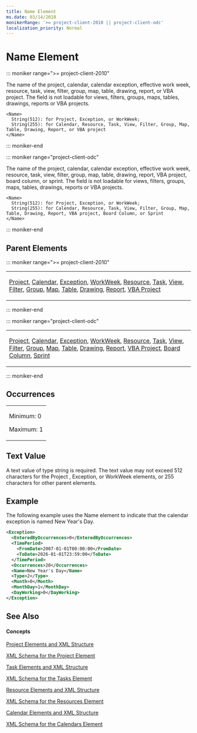 ```yaml
---
title: Name Element
ms.date: 03/14/2018
monikerRange: '>= project-client-2010 || project-client-odc'
localization_priority: Normal
---
```


# Name Element

::: moniker range=">= project-client-2010"


The name of the project, calendar, calendar exception, effective work week, resource, task, view, filter, group, map, table, drawing, report, or VBA project. The field is not loadable for views, filters, groups, maps, tables, drawings, reports or VBA projects.

    <Name>
      String(512): for Project, Exception, or WorkWeek; 
      String(255): for Calendar, Resource, Task, View, Filter, Group, Map, Table, Drawing, Report, or VBA project
    </Name>
    
::: moniker-end

::: moniker range="project-client-odc"


The name of the project, calendar, calendar exception, effective work week, resource, task, view, filter, group, map, table, drawing, report, VBA project, board column, or sprint. The field is not loadable for views, filters, groups, maps, tables, drawings, reports or VBA projects.

    <Name>
      String(512): for Project, Exception, or WorkWeek; 
      String(255): for Calendar, Resource, Task, View, Filter, Group, Map, Table, Drawing, Report, VBA project, Board Column, or Sprint
    </Name>
    
::: moniker-end

## Parent Elements


::: moniker range=">= project-client-2010"

<table>
<colgroup>
<col style="width: 100%" />
</colgroup>
<tbody>
<tr class="odd">
<td><p><a href="project-element.md">Project</a>, <a href="calendar-element.md">Calendar</a>, <a href="exception-element.md">Exception</a>, <a href="workweek-element.md">WorkWeek</a>, <a href="resource-element.md">Resource</a>, <a href="task-element.md">Task</a>, <a href="view-element.md">View</a>, <a href="filter-element.md">Filter</a>, <a href="group-element.md">Group</a>,  <a href="map-element.md">Map</a>, <a href="table-element.md">Table</a>, <a href="drawing-element.md">Drawing</a>, <a href="report-element.md">Report</a>, <a href="vbaproject-element.md">VBA Project</a></p></td>
</tr>
</tbody>
</table>

::: moniker-end

::: moniker range="project-client-odc"

<table>
<colgroup>
<col style="width: 100%" />
</colgroup>
<tbody>
<tr class="odd">
<td><p><a href="project-element.md">Project</a>, <a href="calendar-element.md">Calendar</a>, <a href="exception-element.md">Exception</a>, <a href="workweek-element.md">WorkWeek</a>, <a href="resource-element.md">Resource</a>, <a href="task-element.md">Task</a>, <a href="view-element.md">View</a>, <a href="filter-element.md">Filter</a>, <a href="group-element.md">Group</a>,  <a href="map-element.md">Map</a>, <a href="table-element.md">Table</a>, <a href="drawing-element.md">Drawing</a>, <a href="report-element.md">Report</a>, <a href="vbaproject-element.md">VBA Project</a>, <a href="boardcolumn-element.md">Board Column</a>, <a href="sprint-element.md">Sprint</a></p></td>
</tr>
</tbody>
</table>

::: moniker-end



## Occurrences

<table>
<colgroup>
<col style="width: 100%" />
</colgroup>
<tbody>
<tr class="odd">
<td><p>Minimum: 0</p>
<p>Maximum: 1</p></td>
</tr>
</tbody>
</table>

## Text Value

A text value of type string is required. The text value may not exceed 512 characters for the Project , Exception, or WorkWeek elements, or 255 characters for other parent elements.

## Example

The following example uses the Name element to indicate that the calendar exception is named New Year's Day.

``` xml
<Exception>
  <EnteredByOccurrences>0</EnteredByOccurrences>
  <TimePeriod>
    <FromDate>2007-01-01T00:00:00</FromDate>
    <ToDate>2026-01-01T23:59:00</ToDate>
  </TimePeriod>
  <Occurrences>20</Occurrences>
  <Name>New Year's Day</Name>
  <Type>2</Type>
  <Month>0</Month>
  <MonthDay>1</MonthDay>
  <DayWorking>0</DayWorking>
</Exception>
```

## See Also

#### Concepts

[Project Elements and XML Structure](project-elements-and-xml-structure.md)

[XML Schema for the Project Element](xml-schema-for-the-project-element.md)

[Task Elements and XML Structure](task-elements-and-xml-structure.md)

[XML Schema for the Tasks Element](xml-schema-for-the-tasks-element.md)

[Resource Elements and XML Structure](resource-elements-and-xml-structure.md)

[XML Schema for the Resources Element](xml-schema-for-the-resources-element.md)

[Calendar Elements and XML Structure](calendar-elements-and-xml-structure.md)

[XML Schema for the Calendars Element](xml-schema-for-the-calendars-element.md)

